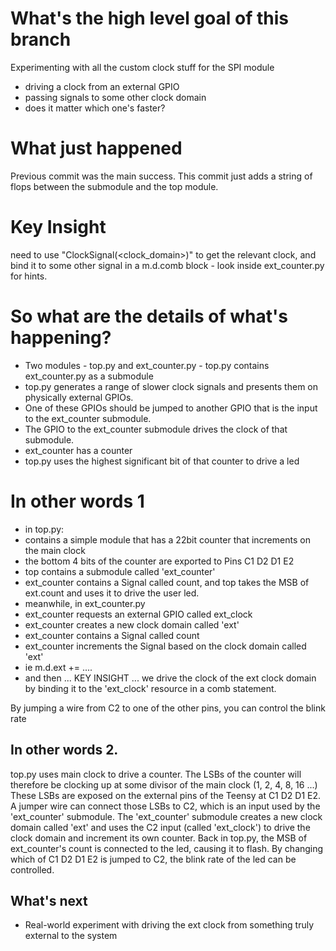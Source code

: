 # What's the high level goal of this branch
Experimenting with all the custom clock stuff for the SPI module
 - driving a clock from an external GPIO
 - passing signals to some other clock domain
  - does it matter which one's faster?

# What just happened
Previous commit was the main success. This commit just adds a string
of flops between the submodule and the top module.

# Key Insight
need to use "ClockSignal(<clock_domain>)" to get the relevant
clock, and bind it to some other signal in a m.d.comb block - look inside
ext_counter.py for hints.

# So what are the details of what's happening?
- Two modules - top.py and ext_counter.py - top.py contains ext_counter.py as a
  submodule
- top.py generates a range of slower clock signals and presents them on physically external GPIOs.
- One of these GPIOs should be jumped to another GPIO that is the input to the
  ext_counter submodule.
- The GPIO to the ext_counter submodule drives the clock of that submodule.
- ext_counter has a counter
- top.py uses the highest significant bit of that counter to drive a led

# In other words 1
- in top.py:
 - contains a simple module that has a 22bit counter that increments
on the main clock
 - the bottom 4 bits of the counter are exported to Pins C1 D2 D1 E2
 - top contains a submodule called 'ext_counter'
  - ext_counter contains a Signal called count, and top takes the MSB of ext.count
  and uses it to drive the user led.
- meanwhile, in ext_counter.py
 - ext_counter requests an external GPIO called ext_clock
 - ext_counter creates a new clock domain called 'ext'
 - ext_counter contains a Signal called count
 - ext_counter increments the Signal based on the clock domain called 'ext'
  - ie m.d.ext += ....
 - and then ... KEY INSIGHT ... we drive the clock of the ext clock domain by
 binding it to the 'ext_clock' resource in a comb statement.

By jumping a wire from C2 to one of the other pins, you can control the blink rate

## In other words 2.
top.py uses main clock to drive a counter. The LSBs of the counter will therefore
be clocking up at some divisor of the main clock (1, 2, 4, 8, 16 ...)
These LSBs are exposed on the external pins of the Teensy at C1 D2 D1 E2.
A jumper wire can connect those LSBs to C2, which is an input used by the
'ext_counter' submodule. The 'ext_counter' submodule creates a new clock domain
called 'ext' and uses the C2 input (called 'ext_clock') to drive the clock domain
and increment its own counter.
Back in top.py, the MSB of ext_counter's count is connected to the led, causing
it to flash.
By changing which of C1 D2 D1 E2 is jumped to C2, the blink rate of the led can
be controlled.

## What's next
- Real-world experiment with driving the ext clock from something truly external to the system

